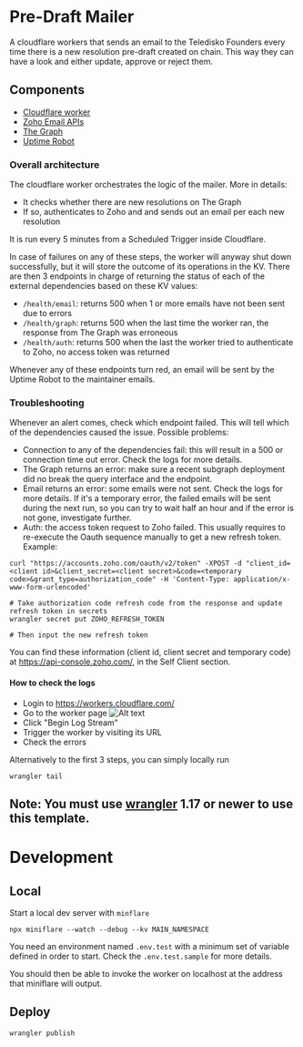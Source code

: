 # Pre-Draft Mailer

A cloudflare workers that sends an email to the Teledisko Founders every time there is a new resolution pre-draft created on chain.
This way they can have a look and either update, approve or reject them.

## Components

* [Cloudflare worker](https://workers.cloudflare.com/)
* [Zoho Email APIs](https://api-console.zoho.com/)
* [The Graph](https://thegraph.com/hosted-service/subgraph/telediskodao/resolution)
* [Uptime Robot](https://uptimerobot.com)

### Overall architecture
The cloudflare worker orchestrates the logic of the mailer. More in details:

* It checks whether there are new resolutions on The Graph
* If so, authenticates to Zoho and and sends out an email per each new resolution

It is run every 5 minutes from a Scheduled Trigger inside Cloudflare.

In case of failures on any of these steps, the worker will anyway shut down successfully, but it will store the outcome of its operations in the KV.
There are then 3 endpoints in charge of returning the status of each of the external dependencies based on these KV values:

* `/health/email`: returns 500 when 1 or more emails have not been sent due to errors
* `/health/graph`: returns 500 when the last time the worker ran, the response from The Graph was erroneous
* `/health/auth`: returns 500 when the last the worker tried to authenticate to Zoho, no access token was returned

Whenever any of these endpoints turn red, an email will be sent by the Uptime Robot to the maintainer emails.

### Troubleshooting

Whenever an alert comes, check which endpoint failed. This will tell which of the dependencies caused the issue.
Possible problems:
* Connection to any of the dependencies fail: this will result in a 500 or connection time out error. Check the logs for more details.
* The Graph returns an error: make sure a recent subgraph deployment did no break the query interface and the endpoint.
* Email returns an error: some emails were not sent. Check the logs for more details. If it's a temporary error, the failed emails will be sent during the next run, so you can try to wait half an hour and if the error is not gone, investigate further.
* Auth: the access token request to Zoho failed. This usually requires to re-execute the Oauth sequence manually to get a new refresh token. Example:
```
curl "https://accounts.zoho.com/oauth/v2/token" -XPOST -d "client_id=<client id>&client_secret=<client secret>&code=<temporary code>&grant_type=authorization_code" -H 'Content-Type: application/x-www-form-urlencoded'

# Take authorization code refresh code from the response and update refresh token in secrets
wrangler secret put ZOHO_REFRESH_TOKEN

# Then input the new refresh token
```

You can find these information (client id, client secret and temporary code) at https://api-console.zoho.com/, in the Self Client section.
#### How to check the logs
* Login to https://workers.cloudflare.com/
* Go to the worker page
![Alt text](docs/overview.png?raw=true "Title")
* Click "Begin Log Stream"
* Trigger the worker by visiting its URL
* Check the errors

Alternatively to the first 3 steps, you can simply locally run
```
wrangler tail
```

## Note: You must use [wrangler](https://developers.cloudflare.com/workers/cli-wrangler/install-update) 1.17 or newer to use this template.

# Development

## Local
Start a local dev server with `minflare`
```
npx miniflare --watch --debug --kv MAIN_NAMESPACE
```

You need an environment named `.env.test` with a minimum set of variable defined in order to start. Check the `.env.test.sample` for more details.

You should then be able to invoke the worker on localhost at the address that miniflare will output.

## Deploy

```
wrangler publish
```

